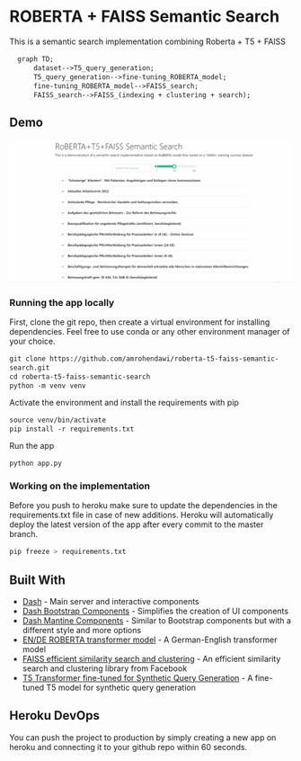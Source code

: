  # ROBERTA + FAISS Semantic Search

This is a semantic search implementation combining Roberta + T5 + FAISS


```mermaid
  graph TD;
      dataset-->T5_query_generation;
      T5_query_generation-->fine-tuning_ROBERTA_model;
      fine-tuning_ROBERTA_model-->FAISS_search;
      FAISS_search-->FAISS_(indexing + clustering + search);
```


## Demo
![demo](screenshots/demo.gif)

### Running the app locally

First, clone the git repo, then create a virtual environment for installing dependencies.
Feel free to use conda or any other environment manager of your choice.

```
git clone https://github.com/amrohendawi/roberta-t5-faiss-semantic-search.git
cd roberta-t5-faiss-semantic-search
python -m venv venv
```

Activate the environment and install the requirements with pip

```
source venv/bin/activate
pip install -r requirements.txt
```

Run the app

```
python app.py
```

### Working on the implementation

Before you push to heroku make sure to update the dependencies in the requirements.txt file in case of new additions.
Heroku will automatically deploy the latest version of the app after every commit to the master branch.

```bash
pip freeze > requirements.txt
```

## Built With

- [Dash](https://dash.plot.ly/) - Main server and interactive components
- [Dash Bootstrap Components](https://dash-bootstrap-components.opensource.faculty.ai/) - Simplifies the creation of UI components
- [Dash Mantine Components](https://www.dash-mantine-components.com/) - Similar to Bootstrap components but with a different style and more options
- [EN/DE ROBERTA transformer model](https://huggingface.co/T-Systems-onsite/cross-en-de-roberta-sentence-transformer) - A German-English transformer model
- [FAISS efficient similarity search and clustering](https://github.com/facebookresearch/faiss) - An efficient similarity search and clustering library from Facebook
- [T5 Transformer fine-tuned for Synthetic Query Generation](https://huggingface.co/BeIR/query-gen-msmarco-t5-large-v1) - A fine-tuned T5 model for synthetic query generation


## Heroku DevOps

You can push the project to production by simply creating a new app on heroku and connecting it to your github repo within 60 seconds.
